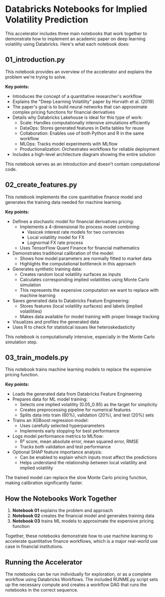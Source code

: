 # Databricks Notebooks for Implied Volatility Prediction

This accelerator includes three main notebooks that work together to demonstrate how to implement an academic paper on deep learning volatility using Databricks. Here's what each notebook does:

## 01_introduction.py

This notebook provides an overview of the accelerator and explains the problem we're trying to solve.

**Key points:**
- Introduces the concept of a quantitative researcher's workflow
- Explains the "Deep Learning Volatility" paper by Horvath et al. (2019)
- The paper's goal is to build neural networks that can approximate complex pricing functions for financial derivatives
- Details why Databricks Lakehouse is ideal for this type of work:
  - Scale: Handles computationally intensive simulations efficiently
  - DataOps: Stores generated features in Delta tables for reuse
  - Collaboration: Enables use of both Python and R in the same workflow
  - MLOps: Tracks model experiments with MLflow
  - Productionalization: Orchestrates workflows for reliable deployment
- Includes a high-level architecture diagram showing the entire solution

This notebook serves as an introduction and doesn't contain computational code.

## 02_create_features.py

This notebook implements the core quantitative finance model and generates the training data needed for machine learning.

**Key points:**
- Defines a stochastic model for financial derivatives pricing:
  - Implements a 4-dimensional Ito process model combining:
    - Vasicek interest rate models for two currencies
    - Local volatility model for FX
    - Lognormal FX rate process
  - Uses TensorFlow Quant Finance for financial mathematics
- Demonstrates traditional calibration of the model:
  - Shows how model parameters are normally fitted to market data
  - Highlights the computational bottleneck in this approach
- Generates synthetic training data:
  - Creates random local volatility surfaces as inputs
  - Calculates corresponding implied volatilities using Monte Carlo simulation
  - This represents the expensive computation we want to replace with machine learning
- Saves generated data to Databricks Feature Engineering:
  - Stores features (local volatility surfaces) and labels (implied volatilities)
  - Makes data available for model training with proper lineage tracking
- Visualizes and profiles the generated data
- Uses R to check for statistical issues like heteroskedasticity

This notebook is computationally intensive, especially in the Monte Carlo simulation step.

## 03_train_models.py

This notebook trains machine learning models to replace the expensive pricing function.

**Key points:**
- Loads the generated data from Databricks Feature Engineering
- Prepares data for ML model training:
  - Selects one implied volatility (0.05_0.95) as the target for simplicity
  - Creates preprocessing pipeline for numerical features
  - Splits data into train (60%), validation (20%), and test (20%) sets
- Trains an XGBoost regression model:
  - Uses carefully selected hyperparameters
  - Implements early stopping for best performance
- Logs model performance metrics to MLflow:
  - R² score, mean absolute error, mean squared error, RMSE
  - Tracks both validation and test performance
- Optional SHAP feature importance analysis:
  - Can be enabled to explain which inputs most affect the predictions
  - Helps understand the relationship between local volatility and implied volatility

The trained model can replace the slow Monte Carlo pricing function, making calibration significantly faster.

## How the Notebooks Work Together

1. **Notebook 01** explains the problem and approach
2. **Notebook 02** creates the financial model and generates training data
3. **Notebook 03** trains ML models to approximate the expensive pricing function

Together, these notebooks demonstrate how to use machine learning to accelerate quantitative finance workflows, which is a major real-world use case in financial institutions.

## Running the Accelerator

The notebooks can be run individually for exploration, or as a complete workflow using Databricks Workflows. The included RUNME.py script sets up the necessary compute and creates a workflow DAG that runs the notebooks in the correct sequence.